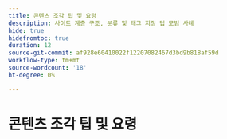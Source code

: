 ```yaml
---
title: 콘텐츠 조각 팁 및 요령
description: 사이트 계층 구조, 분류 및 태그 지정 팁 모범 사례
hide: true
hidefromtoc: true
duration: 12
source-git-commit: af928e60410022f12207082467d3bd9b818af59d
workflow-type: tm+mt
source-wordcount: '18'
ht-degree: 0%

---
```



# 콘텐츠 조각 팁 및 요령
